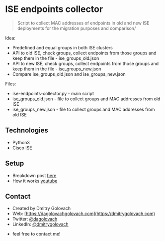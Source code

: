 # ISE endpoints collector
> Script to collect MAC addresses of endpoints in old and new ISE deployments for the migration purposes and comparison/

Idea:
* Predefined and equal groups in both ISE clusters
* API to old ISE, check groups, collect endpoints from those groups and keep them in the file - ise_groups_old.json
* API to new ISE, check groups, collect endpoints from those groups and keep them in the file - ise_groups_new.json
* Compare ise_groups_old.json and ise_groups_new.json

Files:
* ise-endpoints-collector.py - main script
* ise_groups_old.json - file to collect groups and MAC addresses from old ISE
* ise_groups_new.json - file to collect groups and MAC addresses from old ISE

## Technologies
* Python3
* Cisco ISE

## Setup
* Breakdown post [here](https://dmitrygolovach.com/python-and-cisco-ise-collect-endpoints/)
* How it works [youtube](https://youtu.be/RK-ydhJAO-4)

## Contact
* Created by Dmitry Golovach
* Web: [https://dagolovachgolovach.com](https://dmitrygolovach.com) 
* Twitter: [@dagolovach](https://twitter.com/dagolovach)
* LinkedIn: [@dmitrygolovach](https://www.linkedin.com/in/dmitrygolovach/)

- feel free to contact me!